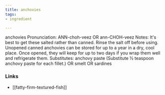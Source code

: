 ```yaml
---
title: anchovies
tags:
- ingredient

---
```

anchovies Pronunciation: ANN-choh-veez OR ann-CHOH-veez Notes: It's best to get these salted rather than canned. Rinse the salt off before using. Unopened canned anchovies can be stored for up to a year in a dry, cool place. Once opened, they will keep for up to two days if you wrap them well and refrigerate them. Substitutes: anchovy paste (Substitute ½ teaspoon anchovy paste for each fillet.) OR smelt OR sardines

### Links

* [[fatty-firm-textured-fish]]
